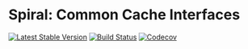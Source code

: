 # Spiral: Common Cache Interfaces

[![Latest Stable Version](https://poser.pugx.org/spiral/cache/version)](https://packagist.org/packages/spiral/cache)
[![Build Status](https://travis-ci.org/spiral/cache.svg?branch=master)](https://travis-ci.org/spiral/cache)
[![Codecov](https://codecov.io/gh/spiral/cache/branch/master/graph/badge.svg)](https://codecov.io/gh/spiral/cache/)
